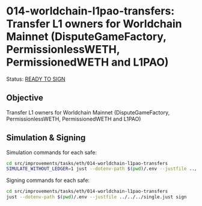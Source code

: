 # 014-worldchain-l1pao-transfers: Transfer L1 owners for Worldchain Mainnet (DisputeGameFactory, PermissionlessWETH, PermissionedWETH and L1PAO)

Status: [READY TO SIGN]()

## Objective

Transfer L1 owners for Worldchain Mainnet (DisputeGameFactory, PermissionlessWETH, PermissionedWETH and L1PAO)

## Simulation & Signing

Simulation commands for each safe:
```bash
cd src/improvements/tasks/eth/014-worldchain-l1pao-transfers
SIMULATE_WITHOUT_LEDGER=1 just --dotenv-path $(pwd)/.env --justfile ../../../single.just simulate
```

Signing commands for each safe:
```bash
cd src/improvements/tasks/eth/014-worldchain-l1pao-transfers
just --dotenv-path $(pwd)/.env --justfile ../../../single.just sign
```

